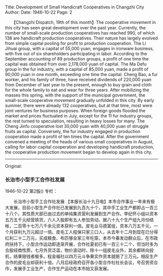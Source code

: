 Title: Development of Small Handicraft Cooperatives in Changzhi City
Author:
Date: 1946-10-22
Page: 2

　　【Changzhi Dispatch, 19th of this month】The cooperative movement in this city has seen great development over the past year. Currently, the number of small-scale production cooperatives has reached 990, of which 138 are handicraft production cooperatives. Their nature has largely evolved from simple capital pooling for profit to production cooperation. The Li Jihuai group, with a capital of 55,000 yuan, engages in ironware business, with five out of six shareholders participating in labor. According to the September accounting of 89 production groups, a profit of one time the capital was obtained from over 2,178,000 yuan of capital. The Ma Defu group in the fur industry, with a capital of 85,000 yuan, made a profit of 90,000 yuan in one month, exceeding one time the capital. Cheng Bao, a fur worker, and his family of three, have received dividends of 220,000 yuan from December of last year to the present, enough to buy grain and cloth for the whole family to eat and wear for three years. After mobilizing the masses this spring, with the support of the municipal government, the small-scale cooperative movement gradually unfolded in this city. By early summer, there were already 132 cooperatives, but at that time, most were joint ventures for business purposes. When foreign goods flooded the market and prices fluctuated in July, except for the 11 fur industry groups, the rest turned to speculation, resulting in heavy losses for many. The Cheng Jinfu cooperative lost 30,000 yuan with 40,000 yuan of struggle fruits as capital. Conversely, the fur industry engaged in production cooperation made a profit of ten times the capital. After the government convened a meeting of the heads of various small cooperatives in August, calling for labor-capital cooperation and developing handicraft production, the cooperative production movement began to develop again in this city.



<hr /> 

Original: 


### 长治市小型手工合作社发展

1946-10-22
第2版()
专栏：

　　长治市小型手工合作社发展
    【本报长治十九日电】本市合作事业一年来有极大发展，目前小型生产合作社已发展到九百九十个，其中手工业生产都即占一百三十八个。其性质大部已由过去的单纯集资营利发展到生产合作。李纪怀小组以资本五万五千元经营铁货，六人入股即有五人参加劳动。据八十九个生产组九月份结帐，二百零十七万八千余元资本获利一倍。皮毛业马德富组，资本八万五千元，一个月获利九万元超过一倍。皮毛工人程保只家三口人，从去年十二月到现在已分得红利二十二万元，买成粮食、布匹够全家三年吃穿。本市今春发动群众后，在市政府扶持下，小型合作运动即逐渐开展，合作社夏初已有一百三十二个，但当时多为合股经商性质，七月外货泛滥，物价波动时，除十一组皮毛业外，其余都转向投机，结果赔钱者极多。程金福社以四万元斗争果实作资本就赔了三万元。相反生产合作的皮毛业却获利十倍。八月后经政府召开各小型合作社社长会议，号召劳资合作，发展手工业生产，合作生产运动在本市始又获发展。
